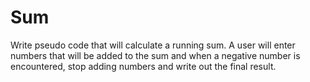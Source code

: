 # Sum

Write pseudo code that will calculate a running sum.
A user will enter numbers that will be added to the sum and when a negative number is encountered, stop adding numbers and write out the final result.